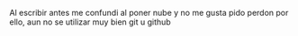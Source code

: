 Al escribir antes me confundi al poner nube y no me gusta
pido perdon por ello, aun no se utilizar muy bien git u github
